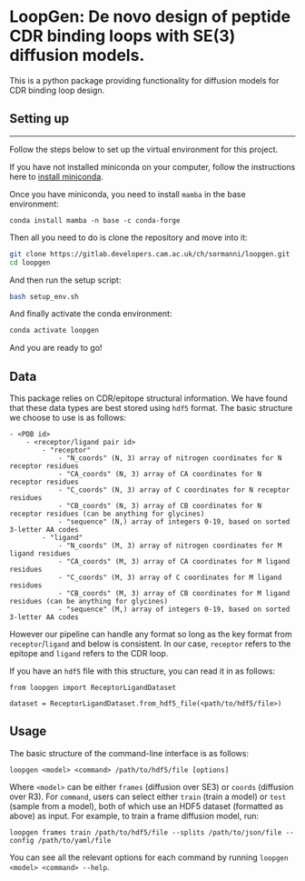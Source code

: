 # LoopGen: De novo design of peptide CDR binding loops with SE(3) diffusion models.

This is a python package providing functionality for diffusion models for CDR binding loop design. 

## Setting up

---

Follow the steps below to set up the virtual environment for this project.

If you have not installed miniconda on your computer, follow the instructions here to 
[install miniconda](https://conda.io/projects/conda/en/latest/user-guide/install/index.html).

Once you have miniconda, you need to install `mamba` in the base environment:

```
conda install mamba -n base -c conda-forge
```

Then all you need to do is clone the repository and move into it:

```bash
git clone https://gitlab.developers.cam.ac.uk/ch/sormanni/loopgen.git
cd loopgen
```

And then run the setup script:
```bash
bash setup_env.sh
```

And finally activate the conda environment:

```bash
conda activate loopgen
```

And you are ready to go! 


## Data

This package relies on CDR/epitope structural information. We have found that 
these data types are best stored using `hdf5` format. The basic structure we choose 
to use is as follows:

```
- <PDB id>
    - <receptor/ligand pair id>
        - "receptor"
            - "N_coords" (N, 3) array of nitrogen coordinates for N receptor residues
            - "CA_coords" (N, 3) array of CA coordinates for N receptor residues
            - "C_coords" (N, 3) array of C coordinates for N receptor residues
            - "CB_coords" (N, 3) array of CB coordinates for N receptor residues (can be anything for glycines)
            - "sequence" (N,) array of integers 0-19, based on sorted 3-letter AA codes
        - "ligand"
            - "N_coords" (M, 3) array of nitrogen coordinates for M ligand residues
            - "CA_coords" (M, 3) array of CA coordinates for M ligand residues
            - "C_coords" (M, 3) array of C coordinates for M ligand residues
            - "CB_coords" (M, 3) array of CB coordinates for M ligand residues (can be anything for glycines)
            - "sequence" (M,) array of integers 0-19, based on sorted 3-letter AA codes
```

However our pipeline can handle any format so long as the key format
from `receptor`/`ligand` and below is consistent. In our case, `receptor` refers to the 
epitope and `ligand` refers to the CDR loop.

If you have an `hdf5` file with this structure, you can read it in as follows:

```
from loopgen import ReceptorLigandDataset

dataset = ReceptorLigandDataset.from_hdf5_file(<path/to/hdf5/file>)
```


## Usage

The basic structure of the command-line interface is as follows:

```
loopgen <model> <command> /path/to/hdf5/file [options]
```

Where `<model>` can be either `frames` (diffusion over SE3) or `coords` (diffusion over R3). 
For `command`, users can select either `train` (train a model) or `test` (sample from a model),
both of which use an HDF5 dataset (formatted as above) as input. For example, to train a frame
diffusion model, run:

```
loopgen frames train /path/to/hdf5/file --splits /path/to/json/file --config /path/to/yaml/file 
```

You can see all the relevant options for each command by running `loopgen <model> <command> --help`.
